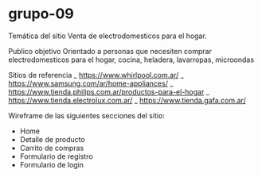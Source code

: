# grupo-09

Temática del sitio
Venta de electrodomesticos para el hogar.

Publico objetivo
Orientado a personas que necesiten comprar electrodomesticos para el hogar, cocina, heladera, lavarropas, microondas

Sitios de referencia
_ https://www.whirlpool.com.ar/
_ https://www.samsung.com/ar/home-appliances/
_ https://www.tienda.philips.com.ar/productos-para-el-hogar
_ https://www.tienda.electrolux.com.ar/
_ https://www.tienda.gafa.com.ar/

Wireframe de las siguientes secciones del sitio:
- Home 
- Detalle de producto 
- Carrito de compras 
- Formulario de registro 
- Formulario de login